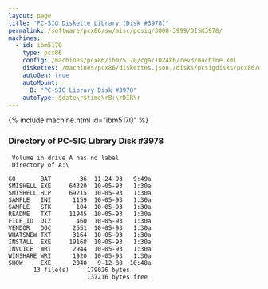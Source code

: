 ```yaml
---
layout: page
title: "PC-SIG Diskette Library (Disk #3978)"
permalink: /software/pcx86/sw/misc/pcsig/3000-3999/DISK3978/
machines:
  - id: ibm5170
    type: pcx86
    config: /machines/pcx86/ibm/5170/cga/1024kb/rev3/machine.xml
    diskettes: /machines/pcx86/diskettes.json,/disks/pcsigdisks/pcx86/diskettes.json
    autoGen: true
    autoMount:
      B: "PC-SIG Library Disk #3978"
    autoType: $date\r$time\rB:\rDIR\r
---
```


{% include machine.html id="ibm5170" %}

### Directory of PC-SIG Library Disk #3978

     Volume in drive A has no label
     Directory of A:\

    GO       BAT        36  11-24-93   9:49a
    SMISHELL EXE     64320  10-05-93   1:30a
    SMISHELL HLP     69215  10-05-93   1:30a
    SAMPLE   INI      1159  10-05-93   1:30a
    SAMPLE   STK       104  10-05-93   1:30a
    README   TXT     11945  10-05-93   1:30a
    FILE_ID  DIZ       460  10-05-93   1:30a
    VENDOR   DOC      2551  10-05-93   1:30a
    WHATSNEW TXT      3164  10-05-93   1:30a
    INSTALL  EXE     19168  10-05-93   1:30a
    INVOICE  WRI      2944  10-05-93   1:30a
    WINSHARE WRI      1920  10-05-93   1:30a
    SHOW     EXE      2040   9-12-88  10:48a
           13 file(s)     179026 bytes
                          137216 bytes free
